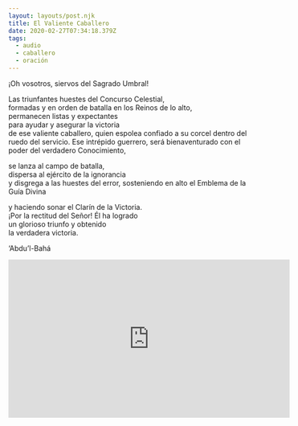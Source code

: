 ```yaml
---
layout: layouts/post.njk
title: El Valiente Caballero
date: 2020-02-27T07:34:18.379Z
tags:
  - audio
  - caballero
  - oración
---
```

¡Oh vosotros, siervos del Sagrado Umbral! 

Las triunfantes huestes del Concurso Celestial, \
formadas y en orden de batalla en los Reinos de lo alto, \
permanecen listas y expectantes \
para ayudar y asegurar la victoria \
de ese valiente caballero, quien espolea confiado
a su corcel dentro del ruedo del servicio.
Ese intrépido guerrero, será bienaventurado
con el poder del verdadero Conocimiento,

se lanza al campo de batalla, \
dispersa al ejército de la ignorancia \
y disgrega a las huestes del error,
sosteniendo en alto el Emblema
de la Guía Divina

y haciendo sonar el Clarín de la Victoria. \
¡Por la rectitud del Señor! Él ha logrado \
un glorioso triunfo y obtenido \
la verdadera victoria.

‘Abdu’l-Bahá

<iframe width="560" height="315" src="https://www.youtube.com/embed/VWfRVA7klb4" frameborder="0" allow="accelerometer; autoplay; encrypted-media; gyroscope; picture-in-picture" allowfullscreen></iframe>
